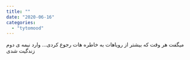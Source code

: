 ```yaml
---
title: ""
date: "2020-06-16"
categories: 
  - "tytomood"
---
```


میگفت هر وقت که بیشتر از رویاهات به خاطره هات رجوع کردی... وارد نیمه ی دوم زندگیت شدی
